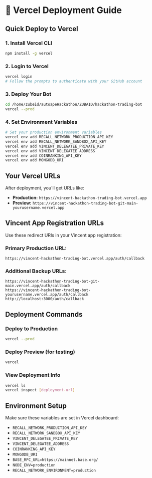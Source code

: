 # 🚀 Vercel Deployment Guide

## Quick Deploy to Vercel

### 1. Install Vercel CLI
```bash
npm install -g vercel
```

### 2. Login to Vercel
```bash
vercel login
# Follow the prompts to authenticate with your GitHub account
```

### 3. Deploy Your Bot
```bash
cd /home/zubeid/autoapeHackathon/ZUBAID/hackathon-trading-bot
vercel --prod
```

### 4. Set Environment Variables
```bash
# Set your production environment variables
vercel env add RECALL_NETWORK_PRODUCTION_API_KEY
vercel env add RECALL_NETWORK_SANDBOX_API_KEY
vercel env add VINCENT_DELEGATEE_PRIVATE_KEY
vercel env add VINCENT_DELEGATEE_ADDRESS
vercel env add COINRANKING_API_KEY
vercel env add MONGODB_URI
```

## Your Vercel URLs

After deployment, you'll get URLs like:
- **Production:** `https://vincent-hackathon-trading-bot.vercel.app`
- **Preview:** `https://vincent-hackathon-trading-bot-git-main-yourusername.vercel.app`

## Vincent App Registration URLs

Use these redirect URIs in your Vincent app registration:

### Primary Production URL:
```
https://vincent-hackathon-trading-bot.vercel.app/auth/callback
```

### Additional Backup URLs:
```
https://vincent-hackathon-trading-bot-git-main.vercel.app/auth/callback
https://vincent-hackathon-trading-bot-yourusername.vercel.app/auth/callback
http://localhost:3000/auth/callback
```

## Deployment Commands

### Deploy to Production
```bash
vercel --prod
```

### Deploy Preview (for testing)
```bash
vercel
```

### View Deployment Info
```bash
vercel ls
vercel inspect [deployment-url]
```

## Environment Setup
Make sure these variables are set in Vercel dashboard:
- `RECALL_NETWORK_PRODUCTION_API_KEY`
- `RECALL_NETWORK_SANDBOX_API_KEY`  
- `VINCENT_DELEGATEE_PRIVATE_KEY`
- `VINCENT_DELEGATEE_ADDRESS`
- `COINRANKING_API_KEY`
- `MONGODB_URI`
- `BASE_RPC_URL=https://mainnet.base.org/`
- `NODE_ENV=production`
- `RECALL_NETWORK_ENVIRONMENT=production`